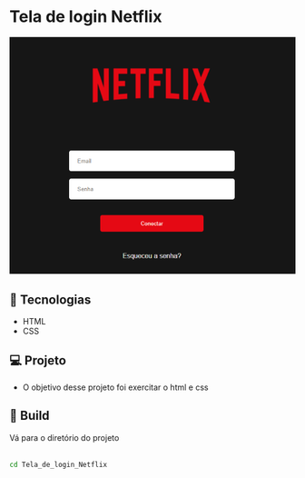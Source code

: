 
# Tela de login Netflix
![Tela de login](https://github.com/Matheus-Sanada/Tela_de_login_Netflix/blob/main/assets/project/Tela%20de%20login.png)



## 🚀  Tecnologias

  

- HTML
- CSS


## 💻 Projeto

- O objetivo desse projeto foi exercitar o html e css


  

## 🔨  Build

  

Vá para o diretório do projeto

  

```bash

cd Tela_de_login_Netflix


```

  

